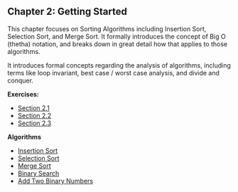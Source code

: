 ## Chapter 2: Getting Started

This chapter focuses on Sorting Algorithms including Insertion Sort, Selection Sort, and Merge Sort. It formally introduces the concept of Big O (thetha) notation, and breaks down in great detail how that applies to those algorithms.

It introduces formal concepts regarding the analysis of algorithms, including terms like loop invariant, best case / worst case analysis, and divide and conquer.

**Exercises:**
- [Section 2.1](#)
- [Section 2.2](#)
- [Section 2.3](#)

**Algorithms**
- [Insertion Sort](#)
- [Selection Sort](#)
- [Merge Sort](#)
- [Binary Search](#)
- [Add Two Binary Numbers](#)

